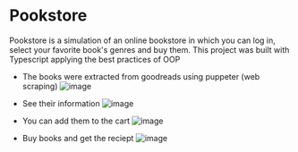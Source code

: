 # Pookstore

Pookstore is a simulation of an online bookstore in which you can log in, select your favorite book's genres and buy them. This project was built with Typescript applying the best practices of OOP

- The books were extracted from goodreads using puppeter (web scraping)
![image](https://github.com/Juesgape/Pookstore/assets/97264721/dd7fc94f-9c35-48e5-b662-797fd3004e05)

- See their information
![image](https://github.com/Juesgape/Pookstore/assets/97264721/fe814ebf-e20d-4701-8e1c-9cc46988ebea)

- You can add them to the cart
![image](https://github.com/Juesgape/Pookstore/assets/97264721/55d7f956-6807-42ae-bb58-658d1671f893)

- Buy books and get the reciept
![image](https://github.com/Juesgape/Pookstore/assets/97264721/dd2e4f04-5dbc-40fe-b442-36677d7db230)
